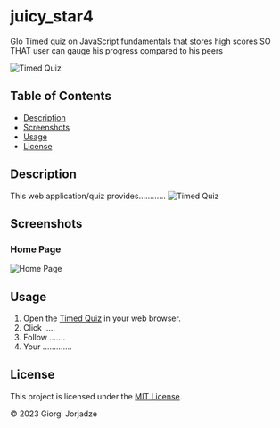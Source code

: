 # juicy_star4
GIo
Timed quiz on JavaScript fundamentals that stores high scores
SO THAT user can gauge his progress compared to his peers

![Timed Quiz](......screenshot.......)

## Table of Contents

- [Description](#description)
- [Screenshots](#screenshots)
- [Usage](#usage)
- [License](#license)

## Description

This web application/quiz provides............ 
![Timed Quiz](.....screenshot......)

## Screenshots

### Home Page

![Home Page](.....screenshot......)



## Usage

1. Open the [Timed Quiz](....link.....) in your web browser.
2. Click .....
3. Follow .......
4. Your .............

## License
This project is licensed under the [MIT License](LICENSE).

© 2023 Giorgi Jorjadze
